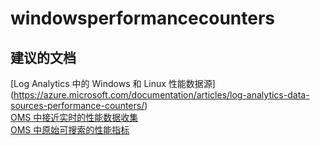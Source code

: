 
<properties
    pageTitle="windowsperformancecounters"
    description="与 Windows 性能计数器相关的问题"
    service="microsoft.operationalinsights"
    resource="operationalinsightsaccounts"
    authors="adoylemsft"
    displayorder=""
    selfHelpType="generic"
    supportTopicIds="32536525"
    resourceTags=""
    productPesIds="15725"
    cloudEnvironments="public, Blackforest, Fairfax"
/>


# <a name="windowsperformancecounters"></a>windowsperformancecounters


## <a name="recommended-documents"></a>**建议的文档**
[Log Analytics 中的 Windows 和 Linux 性能数据源] (https://azure.microsoft.com/documentation/articles/log-analytics-data-sources-performance-counters/) <br>
[OMS 中接近实时的性能数据收集](https://blogs.technet.microsoft.com/msoms/2016/02/15/near-real-time-performance-data-collection-in-oms/) <br>
[OMS 中原始可搜索的性能指标](https://blogs.technet.microsoft.com/msoms/2016/08/05/raw-searchable-performance-metrics-in-oms/)


<!--HONumber=Dec16_HO1-->


